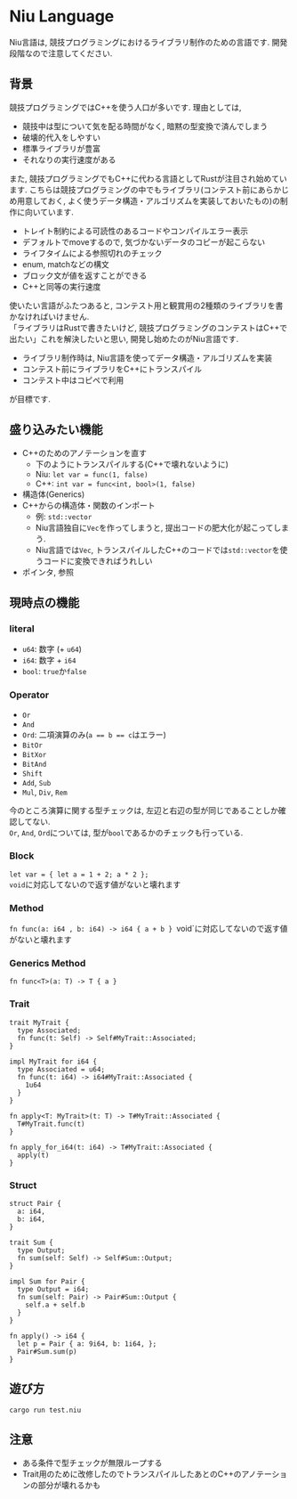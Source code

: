# Niu Language

Niu言語は, 競技プログラミングにおけるライブラリ制作のための言語です. 開発段階なので注意してください.

## 背景

競技プログラミングではC++を使う人口が多いです. 理由としては, 

- 競技中は型について気を配る時間がなく, 暗黙の型変換で済んでしまう
- 破壊的代入をしやすい
- 標準ライブラリが豊富
- それなりの実行速度がある

また, 競技プログラミングでもC++に代わる言語としてRustが注目され始めています. 
こちらは競技プログラミングの中でもライブラリ(コンテスト前にあらかじめ用意しておく, よく使うデータ構造・アルゴリズムを実装しておいたもの)の制作に向いています.

- トレイト制約による可読性のあるコードやコンパイルエラー表示
- デフォルトでmoveするので, 気づかないデータのコピーが起こらない
- ライフタイムによる参照切れのチェック
- enum, matchなどの構文
- ブロック文が値を返すことができる
- C++と同等の実行速度

使いたい言語がふたつあると, コンテスト用と観賞用の2種類のライブラリを書かなければいけません.  
「ライブラリはRustで書きたいけど, 競技プログラミングのコンテストはC++で出たい」これを解決したいと思い, 開発し始めたのがNiu言語です.  

- ライブラリ制作時は, Niu言語を使ってデータ構造・アルゴリズムを実装
- コンテスト前にライブラリをC++にトランスパイル
- コンテスト中はコピペで利用

が目標です.

## 盛り込みたい機能

- C++のためのアノテーションを直す
  - 下のようにトランスパイルする(C++で壊れないように)
  - Niu: `let var = func(1, false)`
  - C++: `int var = func<int, bool>(1, false)`
- 構造体(Generics)
- C++からの構造体・関数のインポート
  - 例: `std::vector`
  - Niu言語独自に`Vec`を作ってしまうと, 提出コードの肥大化が起こってしまう.
  - Niu言語では`Vec`, トランスパイルしたC++のコードでは`std::vector`を使うコードに変換できればうれしい
- ポインタ, 参照

## 現時点の機能

### literal

- `u64`: 数字 (+ `u64`)
- `i64`: 数字 + `i64`
- `bool`: `true`か`false` 

### Operator

- `Or`
- `And`
- `Ord`: 二項演算のみ(`a == b == c`はエラー)
- `BitOr`
- `BitXor`
- `BitAnd`
- `Shift`
- `Add`, `Sub`
- `Mul`, `Div`, `Rem`

今のところ演算に関する型チェックは, 左辺と右辺の型が同じであることしか確認してない.  
`Or`, `And`, `Ord`については, 型が`bool`であるかのチェックも行っている.

### Block

`let var = { let a = 1 + 2; a * 2 };`  
`void`に対応してないので返す値がないと壊れます

### Method

`fn func(a: i64 , b: i64) -> i64 { a + b }
`void`に対応してないので返す値がないと壊れます

### Generics Method

`fn func<T>(a: T) -> T { a }`

### Trait

```
trait MyTrait {
  type Associated;
  fn func(t: Self) -> Self#MyTrait::Associated;
}

impl MyTrait for i64 {
  type Associated = u64;
  fn func(t: i64) -> i64#MyTrait::Associated {
    1u64
  }
}

fn apply<T: MyTrait>(t: T) -> T#MyTrait::Associated {
  T#MyTrait.func(t)
}

fn apply_for_i64(t: i64) -> T#MyTrait::Associated {
  apply(t)
}
```

### Struct

```
struct Pair {
  a: i64,
  b: i64,
}

trait Sum {
  type Output;
  fn sum(self: Self) -> Self#Sum::Output;
}

impl Sum for Pair {
  type Output = i64;
  fn sum(self: Pair) -> Pair#Sum::Output {
    self.a + self.b
  }
}

fn apply() -> i64 {
  let p = Pair { a: 9i64, b: 1i64, };
  Pair#Sum.sum(p)
}

```


## 遊び方

```
cargo run test.niu
```

## 注意

- ある条件で型チェックが無限ループする
- Trait用のために改修したのでトランスパイルしたあとのC++のアノテーションの部分が壊れるかも
